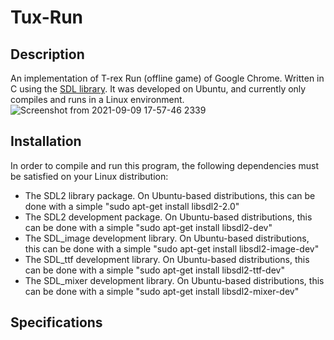 # Tux-Run	
## Description
An implementation of T-rex Run (offline game) of Google Chrome.
Written in C using the [SDL library](https://www.libsdl.org/).
It was developed on Ubuntu, and currently only compiles and runs in a Linux environment.
![Screenshot from 2021-09-09 17-57-46 2339](https://user-images.githubusercontent.com/55271996/132716618-7084f8e3-8a68-49e8-810e-953a1d553d04.png)

##  Installation
In order to compile and run this program, the following dependencies must be satisfied on your Linux distribution:

-   The SDL2 library package. On Ubuntu-based distributions, this can be done with a simple "sudo apt-get install libsdl2-2.0"
-   The SDL2 development package. On Ubuntu-based distributions, this can be done with a simple "sudo apt-get install libsdl2-dev"
- The SDL_image development library. On Ubuntu-based distributions, this can be done with a simple "sudo apt-get install libsdl2-image-dev"
-   The SDL_ttf development library. On Ubuntu-based distributions, this can be done with a simple "sudo apt-get install libsdl2-ttf-dev"
- The SDL_mixer development library. On Ubuntu-based distributions, this can be done with a simple "sudo apt-get install libsdl2-mixer-dev"

##  Specifications
 

